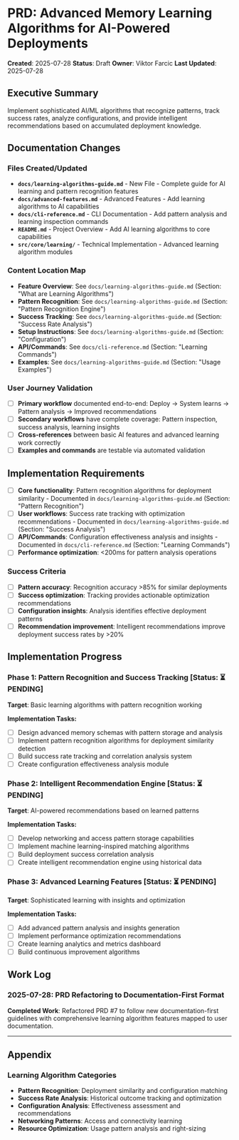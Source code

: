# PRD: Advanced Memory Learning Algorithms for AI-Powered Deployments

**Created**: 2025-07-28
**Status**: Draft
**Owner**: Viktor Farcic
**Last Updated**: 2025-07-28

## Executive Summary
Implement sophisticated AI/ML algorithms that recognize patterns, track success rates, analyze configurations, and provide intelligent recommendations based on accumulated deployment knowledge.

## Documentation Changes

### Files Created/Updated
- **`docs/learning-algorithms-guide.md`** - New File - Complete guide for AI learning and pattern recognition features
- **`docs/advanced-features.md`** - Advanced Features - Add learning algorithms to AI capabilities
- **`docs/cli-reference.md`** - CLI Documentation - Add pattern analysis and learning inspection commands
- **`README.md`** - Project Overview - Add AI learning algorithms to core capabilities
- **`src/core/learning/`** - Technical Implementation - Advanced learning algorithm modules

### Content Location Map
- **Feature Overview**: See `docs/learning-algorithms-guide.md` (Section: "What are Learning Algorithms")
- **Pattern Recognition**: See `docs/learning-algorithms-guide.md` (Section: "Pattern Recognition Engine")
- **Success Tracking**: See `docs/learning-algorithms-guide.md` (Section: "Success Rate Analysis")
- **Setup Instructions**: See `docs/learning-algorithms-guide.md` (Section: "Configuration")
- **API/Commands**: See `docs/cli-reference.md` (Section: "Learning Commands")
- **Examples**: See `docs/learning-algorithms-guide.md` (Section: "Usage Examples")

### User Journey Validation
- [ ] **Primary workflow** documented end-to-end: Deploy → System learns → Pattern analysis → Improved recommendations
- [ ] **Secondary workflows** have complete coverage: Pattern inspection, success analysis, learning insights
- [ ] **Cross-references** between basic AI features and advanced learning work correctly
- [ ] **Examples and commands** are testable via automated validation

## Implementation Requirements
- [ ] **Core functionality**: Pattern recognition algorithms for deployment similarity - Documented in `docs/learning-algorithms-guide.md` (Section: "Pattern Recognition")
- [ ] **User workflows**: Success rate tracking with optimization recommendations - Documented in `docs/learning-algorithms-guide.md` (Section: "Success Analysis")
- [ ] **API/Commands**: Configuration effectiveness analysis and insights - Documented in `docs/cli-reference.md` (Section: "Learning Commands")
- [ ] **Performance optimization**: <200ms for pattern analysis operations

### Success Criteria
- [ ] **Pattern accuracy**: Recognition accuracy >85% for similar deployments
- [ ] **Success optimization**: Tracking provides actionable optimization recommendations
- [ ] **Configuration insights**: Analysis identifies effective deployment patterns
- [ ] **Recommendation improvement**: Intelligent recommendations improve deployment success rates by >20%

## Implementation Progress

### Phase 1: Pattern Recognition and Success Tracking [Status: ⏳ PENDING]
**Target**: Basic learning algorithms with pattern recognition working

**Implementation Tasks:**
- [ ] Design advanced memory schemas with pattern storage and analysis
- [ ] Implement pattern recognition algorithms for deployment similarity detection
- [ ] Build success rate tracking and correlation analysis system
- [ ] Create configuration effectiveness analysis module

### Phase 2: Intelligent Recommendation Engine [Status: ⏳ PENDING]
**Target**: AI-powered recommendations based on learned patterns

**Implementation Tasks:**
- [ ] Develop networking and access pattern storage capabilities
- [ ] Implement machine learning-inspired matching algorithms
- [ ] Build deployment success correlation analysis
- [ ] Create intelligent recommendation engine using historical data

### Phase 3: Advanced Learning Features [Status: ⏳ PENDING]
**Target**: Sophisticated learning with insights and optimization

**Implementation Tasks:**
- [ ] Add advanced pattern analysis and insights generation
- [ ] Implement performance optimization recommendations
- [ ] Create learning analytics and metrics dashboard
- [ ] Build continuous improvement algorithms

## Work Log

### 2025-07-28: PRD Refactoring to Documentation-First Format
**Completed Work**: Refactored PRD #7 to follow new documentation-first guidelines with comprehensive learning algorithm features mapped to user documentation.

---

## Appendix

### Learning Algorithm Categories
- **Pattern Recognition**: Deployment similarity and configuration matching
- **Success Rate Analysis**: Historical outcome tracking and optimization
- **Configuration Analysis**: Effectiveness assessment and recommendations
- **Networking Patterns**: Access and connectivity learning
- **Resource Optimization**: Usage pattern analysis and right-sizing